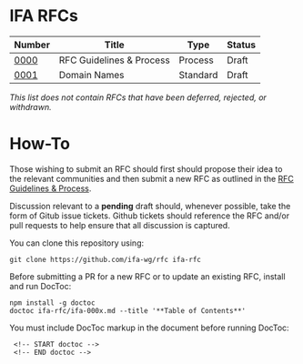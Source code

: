 IFA RFCs
========

| Number       | Title                    | Type     | Status   |
|--------------|--------------------------|----------|----------|
| [0000][0000] | RFC Guidelines & Process | Process  | Draft    |
| [0001][0001] | Domain Names             | Standard | Draft    |

*This list does not contain RFCs that have been deferred, rejected, or withdrawn.*

[0000]:https://github.com/ifa-wg/rfc/blob/master/ifa-0000.md
[0001]:https://github.com/ifa-wg/rfc/blob/master/ifa-0001.md

How-To
=======
Those wishing to submit an RFC should first should propose their idea to the relevant communities and then submit a new RFC as outlined in the [RFC Guidelines & Process][0000].

Discussion relevant to a **pending** draft should, whenever possible, take the form of Gitub issue tickets. Github tickets should reference the RFC and/or pull requests to help ensure that all discussion is captured.  

You can clone this repository using:

	git clone https://github.com/ifa-wg/rfc ifa-rfc

Before submitting a PR for a new RFC or to update an existing RFC, install and run DocToc:

	npm install -g doctoc
	doctoc ifa-rfc/ifa-000x.md --title '**Table of Contents**'

You must include DocToc markup in the document before running DocToc:

	 <!-- START doctoc -->
	 <!-- END doctoc -->
